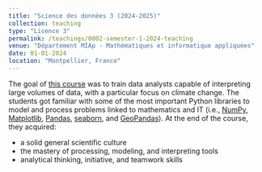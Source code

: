 ```yaml
---
title: "Science des données 3 (2024-2025)"
collection: teaching
type: "Licence 3"
permalink: /teachings/0002-semester-1-2024-teaching
venue: "Département MIAp - Mathématiques et informatique appliquées"
date: 01-01-2024
location: "Montpellier, France"
---
```


The goal of [this course](https://www.univ-montp3.fr/fr/formations/offre-de-formation/licence-lmd-XA/sciences-humaines-et-sociales-SHS/licence-mathematiques-et-informatique-appliquees-aux-sciences-humaines-et-sociales-miashs-HP40MSV1/parcours-miashs-LB51GZIF/specialite-disciplinaire-et-enseignements-connexes-LCQD1FGI/science-des-donnees-3-LCQD1GBR.html) was to train data analysts capable of interpreting large volumes of data, with a particular focus on climate change.
The students got familiar with some of the most important Python libraries to model and process problems linked to mathematics and IT (i.e., [NumPy](https://numpy.org/), [Matplotlib](https://matplotlib.org/), [Pandas](https://pandas.pydata.org/), [seaborn](https://seaborn.pydata.org/), and [GeoPandas](https://geopandas.org/en/stable/)).
At the end of the course, they acquired:
- a solid general scientific culture
- the mastery of processing, modeling, and interpreting tools
- analytical thinking, initiative, and teamwork skills